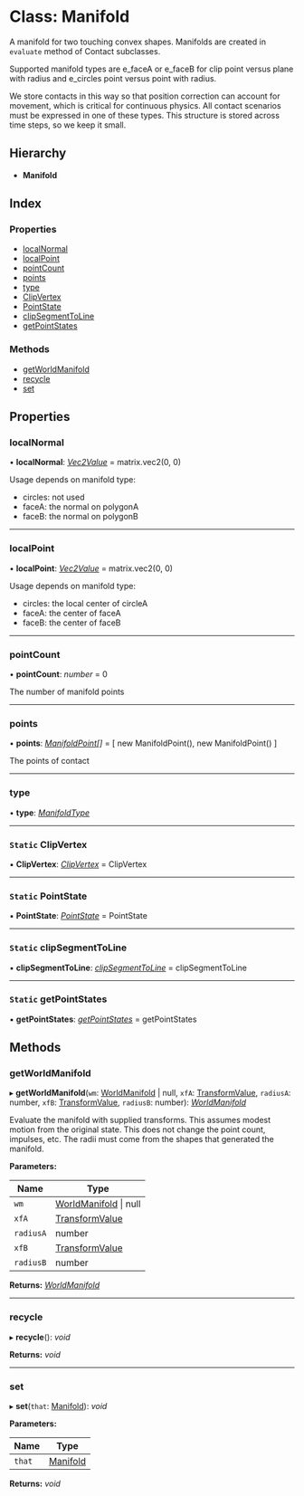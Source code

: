 
# Class: Manifold

A manifold for two touching convex shapes. Manifolds are created in `evaluate`
method of Contact subclasses.

Supported manifold types are e_faceA or e_faceB for clip point versus plane
with radius and e_circles point versus point with radius.

We store contacts in this way so that position correction can account for
movement, which is critical for continuous physics. All contact scenarios
must be expressed in one of these types. This structure is stored across time
steps, so we keep it small.

## Hierarchy

* **Manifold**

## Index

### Properties

* [localNormal](/api/classes/manifold#localnormal)
* [localPoint](/api/classes/manifold#localpoint)
* [pointCount](/api/classes/manifold#pointcount)
* [points](/api/classes/manifold#points)
* [type](/api/classes/manifold#type)
* [ClipVertex](/api/classes/manifold#static-clipvertex)
* [PointState](/api/classes/manifold#static-pointstate)
* [clipSegmentToLine](/api/classes/manifold#static-clipsegmenttoline)
* [getPointStates](/api/classes/manifold#static-getpointstates)

### Methods

* [getWorldManifold](/api/classes/manifold#getworldmanifold)
* [recycle](/api/classes/manifold#recycle)
* [set](/api/classes/manifold#set)

## Properties

###  localNormal

• **localNormal**: *[Vec2Value](/api/interfaces/vec2value)* = matrix.vec2(0, 0)

Usage depends on manifold type:
- circles: not used
- faceA: the normal on polygonA
- faceB: the normal on polygonB

___

###  localPoint

• **localPoint**: *[Vec2Value](/api/interfaces/vec2value)* = matrix.vec2(0, 0)

Usage depends on manifold type:
- circles: the local center of circleA
- faceA: the center of faceA
- faceB: the center of faceB

___

###  pointCount

• **pointCount**: *number* = 0

The number of manifold points

___

###  points

• **points**: *[ManifoldPoint](/api/classes/manifoldpoint)[]* = [ new ManifoldPoint(), new ManifoldPoint() ]

The points of contact

___

###  type

• **type**: *[ManifoldType](/api/enums/manifoldtype)*

___

### `Static` ClipVertex

▪ **ClipVertex**: *[ClipVertex](/api/classes/clipvertex)* = ClipVertex

___

### `Static` PointState

▪ **PointState**: *[PointState](/api/enums/pointstate)* = PointState

___

### `Static` clipSegmentToLine

▪ **clipSegmentToLine**: *[clipSegmentToLine](/api/globals#clipsegmenttoline)* = clipSegmentToLine

___

### `Static` getPointStates

▪ **getPointStates**: *[getPointStates](/api/globals#getpointstates)* = getPointStates

## Methods

###  getWorldManifold

▸ **getWorldManifold**(`wm`: [WorldManifold](/api/classes/worldmanifold) | null, `xfA`: [TransformValue](/api/globals#transformvalue), `radiusA`: number, `xfB`: [TransformValue](/api/globals#transformvalue), `radiusB`: number): *[WorldManifold](/api/classes/worldmanifold)*

Evaluate the manifold with supplied transforms. This assumes modest motion
from the original state. This does not change the point count, impulses, etc.
The radii must come from the shapes that generated the manifold.

**Parameters:**

Name | Type |
------ | ------ |
`wm` | [WorldManifold](/api/classes/worldmanifold) &#124; null |
`xfA` | [TransformValue](/api/globals#transformvalue) |
`radiusA` | number |
`xfB` | [TransformValue](/api/globals#transformvalue) |
`radiusB` | number |

**Returns:** *[WorldManifold](/api/classes/worldmanifold)*

___

###  recycle

▸ **recycle**(): *void*

**Returns:** *void*

___

###  set

▸ **set**(`that`: [Manifold](/api/classes/manifold)): *void*

**Parameters:**

Name | Type |
------ | ------ |
`that` | [Manifold](/api/classes/manifold) |

**Returns:** *void*
